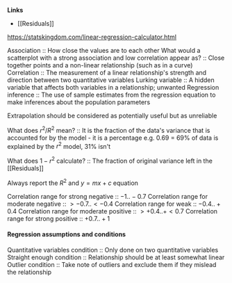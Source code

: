 **Links**
- [[Residuals]] 

https://statskingdom.com/linear-regression-calculator.html

Association :: How close the values are to each other
What would a scatterplot with a strong association and low correlation appear as? :: Close together points and a non-linear relationship (such as in a curve)
Correlation :: The measurement of a linear relationship's strength and direction between two quantitative variables
Lurking variable :: A hidden variable that affects both variables in a relationship; unwanted
Regression inference :: The use of sample estimates from the regression equation to make inferences about the population parameters


Extrapolation should be considered as potentially useful but as unreliable

What does $r^{2}/R^{2}$ mean? :: It is the fraction of the data's variance that is accounted for by the model - it is a percentage
e.g. 0.69 = 69% of data is explained by the $r^{2}$ model, 31% isn't

What does $1-r^{2}$ calculate? :: The fraction of original variance left in the [[Residuals]] 

Always report the $R^{2}$ and $y=mx+c$ equation

Correlation range for strong negative :: $-1..-0.7$
Correlation range for moderate negative :: $>-0.7..<-0.4$
Correlation range for weak :: $-0.4..+0.4$
Correlation range for moderate positive :: $>+0.4..+<0.7$
Correlation range for strong positive :: $+0.7..+1$


#### Regression assumptions and conditions
Quantitative variables condition :: Only done on two quantitative variables
Straight enough condition :: Relationship should be at least somewhat linear
Outlier condition :: Take note of outliers and exclude them if they mislead the relationship